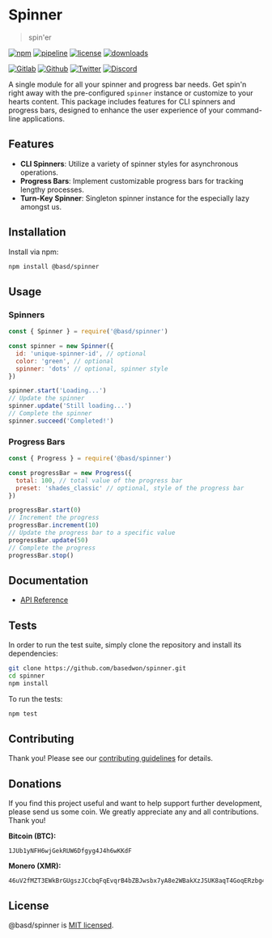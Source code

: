 # Spinner

> spin'er

[![npm](https://img.shields.io/npm/v/@basd/spinner?style=flat&logo=npm)](https://www.npmjs.com/package/@basd/spinner)
[![pipeline](https://gitlab.com/frenware/utils/spinner/badges/master/pipeline.svg)](https://gitlab.com/frenware/utils/spinner/-/pipelines)
[![license](https://img.shields.io/npm/l/@basd/spinner)](https://gitlab.com/frenware/utils/spinner/-/blob/master/LICENSE)
[![downloads](https://img.shields.io/npm/dw/@basd/spinner)](https://www.npmjs.com/package/@basd/spinner) 

[![Gitlab](https://img.shields.io/badge/Gitlab%20-%20?logo=gitlab&color=%23383a40)](https://gitlab.com/frenware/utils/spinner)
[![Github](https://img.shields.io/badge/Github%20-%20?logo=github&color=%23383a40)](https://github.com/basedwon/spinner)
[![Twitter](https://img.shields.io/badge/@basdwon%20-%20?logo=twitter&color=%23383a40)](https://twitter.com/basdwon)
[![Discord](https://img.shields.io/badge/Basedwon%20-%20?logo=discord&color=%23383a40)](https://discordapp.com/users/basedwon)

A single module for all your spinner and progress bar needs. Get spin'n right away with the pre-configured `spinner` instance or customize to your hearts content. This package includes features for CLI spinners and progress bars, designed to enhance the user experience of your command-line applications.

## Features

- **CLI Spinners**: Utilize a variety of spinner styles for asynchronous operations.
- **Progress Bars**: Implement customizable progress bars for tracking lengthy processes.
- **Turn-Key Spinner**: Singleton spinner instance for the especially lazy amongst us.

## Installation

Install via npm:

```bash
npm install @basd/spinner
```

## Usage

### Spinners

```js
const { Spinner } = require('@basd/spinner')

const spinner = new Spinner({
  id: 'unique-spinner-id', // optional
  color: 'green', // optional
  spinner: 'dots' // optional, spinner style
})

spinner.start('Loading...')
// Update the spinner
spinner.update('Still loading...')
// Complete the spinner
spinner.succeed('Completed!')
```

### Progress Bars

```js
const { Progress } = require('@basd/spinner')

const progressBar = new Progress({
  total: 100, // total value of the progress bar
  preset: 'shades_classic' // optional, style of the progress bar
})

progressBar.start(0)
// Increment the progress
progressBar.increment(10)
// Update the progress bar to a specific value
progressBar.update(50)
// Complete the progress
progressBar.stop()
```

## Documentation

- [API Reference](/docs/api.md)

## Tests

In order to run the test suite, simply clone the repository and install its dependencies:

```sh
git clone https://github.com/basedwon/spinner.git
cd spinner
npm install
```

To run the tests:

```sh
npm test
```

## Contributing

Thank you! Please see our [contributing guidelines](/docs/contributing.md) for details.

## Donations

If you find this project useful and want to help support further development, please send us some coin. We greatly appreciate any and all contributions. Thank you!

**Bitcoin (BTC):**
```
1JUb1yNFH6wjGekRUW6Dfgyg4J4h6wKKdF
```

**Monero (XMR):**
```
46uV2fMZT3EWkBrGUgszJCcbqFqEvqrB4bZBJwsbx7yA8e2WBakXzJSUK8aqT4GoqERzbg4oKT2SiPeCgjzVH6VpSQ5y7KQ
```

## License

@basd/spinner is [MIT licensed](https://gitlab.com/frenware/utils/spinner/-/blob/master/LICENSE).

